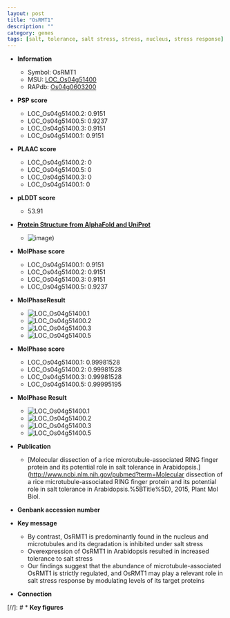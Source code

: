 ```yaml
---
layout: post
title: "OsRMT1"
description: ""
category: genes
tags: [salt, tolerance, salt stress, stress, nucleus, stress response]
---
```


* **Information**  
    + Symbol: OsRMT1  
    + MSU: [LOC_Os04g51400](http://rice.plantbiology.msu.edu/cgi-bin/ORF_infopage.cgi?orf=LOC_Os04g51400)  
    + RAPdb: [Os04g0603200](http://rapdb.dna.affrc.go.jp/viewer/gbrowse_details/irgsp1?name=Os04g0603200)  

* **PSP score**  
    + LOC_Os04g51400.2: 0.9151 
    + LOC_Os04g51400.5: 0.9237 
    + LOC_Os04g51400.3: 0.9151 
    + LOC_Os04g51400.1: 0.9151 

* **PLAAC score**  
    + LOC_Os04g51400.2: 0 
    + LOC_Os04g51400.5: 0 
    + LOC_Os04g51400.3: 0 
    + LOC_Os04g51400.1: 0 

* **pLDDT score**
    + 53.91

* **[Protein Structure from AlphaFold and UniProt](https://www.uniprot.org/uniprotkb/Q0JAE4/entry#structure)**
    + ![image](https://ricepsp.github.io/images/Q0/AF-Q0JAE4-F1.png))

* **MolPhase score**
    + LOC_Os04g51400.1: 0.9151
    + LOC_Os04g51400.2: 0.9151
    + LOC_Os04g51400.3: 0.9151
    + LOC_Os04g51400.5: 0.9237

* **MolPhaseResult**
    + ![LOC_Os04g51400.1](https://ricepsp.github.io/pictures/LOC_Os04g/LOC_Os04g51400.1.png)
    + ![LOC_Os04g51400.2](https://ricepsp.github.io/pictures/LOC_Os04g/LOC_Os04g51400.2.png)
    + ![LOC_Os04g51400.3](https://ricepsp.github.io/pictures/LOC_Os04g/LOC_Os04g51400.3.png)
    + ![LOC_Os04g51400.5](https://ricepsp.github.io/pictures/LOC_Os04g/LOC_Os04g51400.5.png)

* **MolPhase score**
    + LOC_Os04g51400.1: 0.99981528
    + LOC_Os04g51400.2: 0.99981528
    + LOC_Os04g51400.3: 0.99981528
    + LOC_Os04g51400.5: 0.99995195

* **MolPhase Result**
    + ![LOC_Os04g51400.1](https://304243504.github.io/Pictures/LOC_Os04g/LOC_Os04g51400.1.png)
    + ![LOC_Os04g51400.2](https://304243504.github.io/Pictures/LOC_Os04g/LOC_Os04g51400.2.png)
    + ![LOC_Os04g51400.3](https://304243504.github.io/Pictures/LOC_Os04g/LOC_Os04g51400.3.png)
    + ![LOC_Os04g51400.5](https://304243504.github.io/Pictures/LOC_Os04g/LOC_Os04g51400.5.png)

* **Publication**  
    + [Molecular dissection of a rice microtubule-associated RING finger protein and its potential role in salt tolerance in Arabidopsis.](http://www.ncbi.nlm.nih.gov/pubmed?term=Molecular dissection of a rice microtubule-associated RING finger protein and its potential role in salt tolerance in Arabidopsis.%5BTitle%5D), 2015, Plant Mol Biol.

* **Genbank accession number**  

* **Key message**  
    + By contrast, OsRMT1 is predominantly found in the nucleus and microtubules and its degradation is inhibited under salt stress
    + Overexpression of OsRMT1 in Arabidopsis resulted in increased tolerance to salt stress
    + Our findings suggest that the abundance of microtubule-associated OsRMT1 is strictly regulated, and OsRMT1 may play a relevant role in salt stress response by modulating levels of its target proteins

* **Connection**  

[//]: # * **Key figures**  


